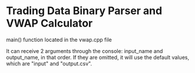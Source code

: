 # Trading Data Binary Parser and VWAP Calculator

main() function located in the vwap.cpp file

It can receive 2 arguments through the console: input_name and output_name, in that order. If they are omitted, it will use the default values, which are "input" and "output.csv".

